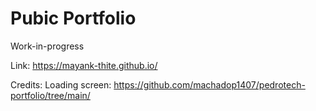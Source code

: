 # Pubic Portfolio

Work-in-progress

Link: https://mayank-thite.github.io/




Credits:
Loading screen: https://github.com/machadop1407/pedrotech-portfolio/tree/main/
